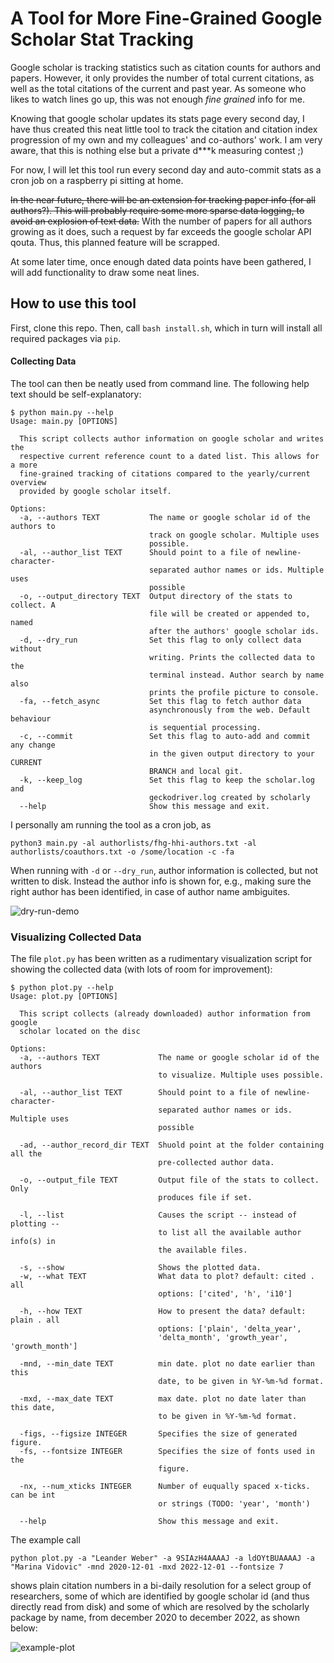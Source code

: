 # A Tool for More Fine-Grained Google Scholar Stat Tracking
Google scholar is tracking statistics such as citation counts for authors and papers. However, it only provides the number of total current citations, as well as the total citations of the current and past year. As someone who likes to watch lines go up, this was not enough *fine grained* info for me.

Knowing that google scholar updates its stats page every second day, I have thus created this neat little tool to track the citation and citation index progression of my own and my colleagues' and co-authors' work. I am very aware, that this is nothing else but a private d***k measuring contest ;)

For now, I will let this tool run every second day and auto-commit stats as a cron job on a raspberry pi sitting at home.

~~In the near future, there will be an extension for tracking paper info (for all authors?). This will probably require some more sparse data logging, to avoid an explosion of text data.~~
With the number of papers for all authors growing as it does, such a request by far exceeds the google scholar API qouta. Thus, this planned feature will be scrapped.

At some later time, once enough dated data points have been gathered, I will add functionality to draw some neat lines.

## How to use this tool
First, clone this repo. Then, call `bash install.sh`, which in turn will install all required packages via `pip`.

#### Collecting Data
The tool can then be neatly used from command line. The following help text should be self-explanatory:

```
$ python main.py --help
Usage: main.py [OPTIONS]

  This script collects author information on google scholar and writes the
  respective current reference count to a dated list. This allows for a more
  fine-grained tracking of citations compared to the yearly/current overview
  provided by google scholar itself.

Options:
  -a, --authors TEXT           The name or google scholar id of the authors to
                               track on google scholar. Multiple uses
                               possible.
  -al, --author_list TEXT      Should point to a file of newline-character-
                               separated author names or ids. Multiple uses
                               possible
  -o, --output_directory TEXT  Output directory of the stats to collect. A
                               file will be created or appended to, named
                               after the authors' google scholar ids.
  -d, --dry_run                Set this flag to only collect data without
                               writing. Prints the collected data to the
                               terminal instead. Author search by name also
                               prints the profile picture to console.
  -fa, --fetch_async           Set this flag to fetch author data
                               asynchronously from the web. Default behaviour
                               is sequential processing.
  -c, --commit                 Set this flag to auto-add and commit any change
                               in the given output directory to your CURRENT
                               BRANCH and local git.
  -k, --keep_log               Set this flag to keep the scholar.log and
                               geckodriver.log created by scholarly
  --help                       Show this message and exit.
```

I personally am running the tool as a cron job, as
```
python3 main.py -al authorlists/fhg-hhi-authors.txt -al authorlists/coauthors.txt -o /some/location -c -fa
```

When running with `-d` or `--dry_run`, author information is collected, but not written to disk. Instead the author info is shown for, e.g., making sure the right author has been identified, in case of author name ambiguites.

![dry-run-demo](./resources/demo.gif)


### Visualizing Collected Data
The file `plot.py` has been written as a rudimentary visualization script for showing the collected data (with lots of room for improvement):

```
$ python plot.py --help
Usage: plot.py [OPTIONS]

  This script collects (already downloaded) author information from google
  scholar located on the disc

Options:
  -a, --authors TEXT             The name or google scholar id of the authors
                                 to visualize. Multiple uses possible.

  -al, --author_list TEXT        Should point to a file of newline-character-
                                 separated author names or ids. Multiple uses
                                 possible

  -ad, --author_record_dir TEXT  Shuold point at the folder containing all the
                                 pre-collected author data.

  -o, --output_file TEXT         Output file of the stats to collect. Only
                                 produces file if set.

  -l, --list                     Causes the script -- instead of plotting --
                                 to list all the available author info(s) in
                                 the available files.

  -s, --show                     Shows the plotted data.
  -w, --what TEXT                What data to plot? default: cited . all
                                 options: ['cited', 'h', 'i10']

  -h, --how TEXT                 How to present the data? default: plain . all
                                 options: ['plain', 'delta_year',
                                 'delta_month', 'growth_year', 'growth_month']

  -mnd, --min_date TEXT          min date. plot no date earlier than this
                                 date, to be given in %Y-%m-%d format.

  -mxd, --max_date TEXT          max date. plot no date later than this date,
                                 to be given in %Y-%m-%d format.

  -figs, --figsize INTEGER       Specifies the size of generated figure.
  -fs, --fontsize INTEGER        Specifies the size of fonts used in the
                                 figure.

  -nx, --num_xticks INTEGER      Number of euqually spaced x-ticks. can be int
                                 or strings (TODO: 'year', 'month')

  --help                         Show this message and exit.
```

The example call
```
python plot.py -a "Leander Weber" -a 9SIAzH4AAAAJ -a ldOYtBUAAAAJ -a "Marina Vidovic" -mnd 2020-12-01 -mxd 2022-12-01 --fontsize 7
```
shows plain citation numbers in a bi-daily resolution for a select group of researchers, some of which are identified by google scholar id (and thus directly read from disk) and some of which are resolved by the scholarly package by name, from december 2020 to december 2022, as shown below:

![example-plot](./resources/plot.png)